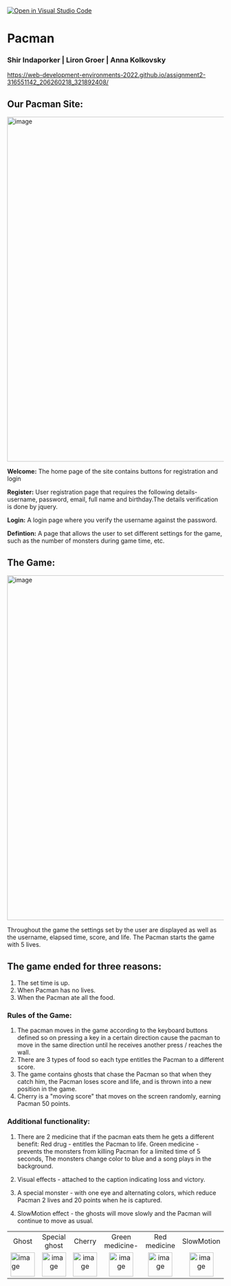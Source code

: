 [![Open in Visual Studio Code](https://classroom.github.com/assets/open-in-vscode-c66648af7eb3fe8bc4f294546bfd86ef473780cde1dea487d3c4ff354943c9ae.svg)](https://classroom.github.com/online_ide?assignment_repo_id=7759218&assignment_repo_type=AssignmentRepo)


# Pacman
### **Shir Indaporker | Liron Groer | Anna Kolkovsky**



 https://web-development-environments-2022.github.io/assignment2-316551142_206260218_321892408/
 
 
 ## Our Pacman Site:

<img width="800" alt="image" src="https://user-images.githubusercontent.com/81624047/169507927-b200e4f7-4b6b-438e-8b9c-a5645bb16996.png">

**Welcome:** The home page of the site contains buttons for registration and login

**Register:** User registration page that requires the following details- username, password, email, full name and birthday.The details verification is done by jquery.

**Login:** A login page where you verify the username against the password.

**Defintion:** A page that allows the user to set different settings for the game, such as the number of monsters during game time, etc.

## The Game:

<img width="800" alt="image" src="https://user-images.githubusercontent.com/81624047/169511403-7ff3ec18-6169-42dd-b044-90b28d36fba4.png">

Throughout the game the settings set by the user are displayed as well as the username, elapsed time, score, and life.
The Pacman starts the game with 5 lives.

## The game ended for three reasons:
1. The set time is up.
2. When Pacman has no lives.
3. When the Pacman ate all the food.

### Rules of the Game:
1. The pacman moves in the game according to the keyboard buttons defined so on pressing a key in a certain direction cause the pacman to move in the same direction  until he receives another press / reaches the wall.
2. There are 3 types of food so each type entitles the Pacman to a different score.
3. The game contains ghosts that chase the Pacman so that when they catch him, the Pacman loses score and life, and is thrown into a new position in the game.
4. Cherry is a "moving score" that moves on the screen randomly, earning Pacman 50 points.

### Additional functionality:
1. There are 2 medicine that if the pacman eats them he gets a different benefit:
   Red drug - entitles the Pacman to life.
   Green medicine - prevents the monsters from killing Pacman for a limited time of 5 seconds, The monsters change color to blue and a song plays in the background.

2. Visual effects - attached to the caption indicating loss and victory.

3. A special monster - with one eye and alternating colors, which reduce Pacman 2 lives and 20 points when he is captured.

4. SlowMotion effect - the ghosts will move slowly and the Pacman will continue to move as usual.


<table>
  <tr>
    <td  align="center" valign="middle">Ghost</td>
     <td  align="center" valign="middle">Special ghost</td>
     <td align="center" valign="middle">Cherry</td>
       <td align="center" valign="middle">Green medicine-</td>
     <td align="center" valign="middle">Red medicine</td>
     <td align="center" valign="middle">SlowMotion</td>
   
  </tr>
  <tr>
 <td><img width="56"  alt="image" src="https://user-images.githubusercontent.com/81624047/169517033-c4b34c4c-320c-4e4c-91a2-d22d4f69f41b.png">
</td>
   <td  align="center" valign="middle">
 <img width="56" style="vertical-align:middle" alt="image" src="https://user-images.githubusercontent.com/81624047/169517294-d47049ed-71f5-473e-8261-f14969ecccd7.png">
</td>
<td  align="center" valign="middle"><img width="56"  alt="image" src="https://user-images.githubusercontent.com/81624047/169517091-b302150d-a60c-406b-87fc-e6785fab0b17.png">
</td> 
<td  align="center" valign="middle">
 <img width="56"  alt="image" src="https://user-images.githubusercontent.com/81624047/169517227-a1a48aed-22b3-4961-aaeb-6770c35a9bea.png">
</td> 
<td  align="center" valign="middle">
 <img width="56" alt="image" src="https://user-images.githubusercontent.com/81624047/169517256-2740210f-1503-41ac-a987-1495144412c8.png">
</td> 

<td  align="center" valign="middle">
 <img width="56" alt="image" src="https://user-images.githubusercontent.com/81624047/169517338-f36c3c4e-5d90-49e6-9e67-fb0737a6c398.png">
</td>
  </tr>
 </table>




